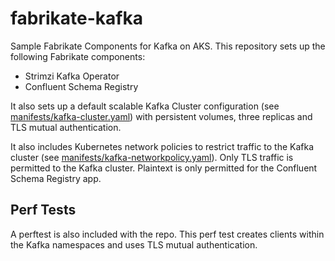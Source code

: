 # fabrikate-kafka

Sample Fabrikate Components for Kafka on AKS. This repository sets up the following Fabrikate components:

* Strimzi Kafka Operator
* Confluent Schema Registry

It also sets up a default scalable Kafka Cluster configuration (see [manifests/kafka-cluster.yaml](./manifests/kafkacluster.yaml)) with persistent volumes, three replicas and TLS mutual authentication.

It also includes Kubernetes network policies to restrict traffic to the Kafka cluster (see [manifests/kafka-networkpolicy.yaml](./manifests/kafka-networkpolicy.yaml)). Only TLS traffic is permitted to the Kafka cluster. Plaintext is only permitted for the Confluent Schema Registry app.

## Perf Tests

A perftest is also included with the repo. This perf test creates clients within the Kafka namespaces and uses TLS mutual authentication.
